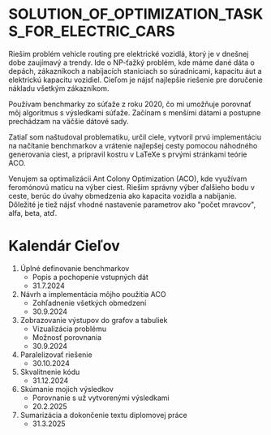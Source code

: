 # SOLUTION_OF_OPTIMIZATION_TASKS_FOR_ELECTRIC_CARS
Riešim problém vehicle routing pre elektrické vozidlá, ktorý je v dnešnej dobe zaujímavý a trendy. Ide o NP-ťažký problém, kde máme dané dáta o depách, zákazníkoch a nabíjacích staniciach so súradnicami, kapacitu áut a elektrickú kapacitu vozidiel. Cieľom je nájsť najlepšie riešenie pre doručenie nákladu všetkým zákazníkom.

Používam benchmarky zo súťaže z roku 2020, čo mi umožňuje porovnať môj algoritmus s výsledkami súťaže. Začínam s menšími dátami a postupne prechádzam na väčšie dátové sady.

Zatiaľ som naštudoval problematiku, určil ciele, vytvoril prvú implementáciu na načítanie benchmarkov a vrátenie najlepšej cesty pomocou náhodného generovania ciest, a pripravil kostru v LaTeXe s prvými stránkami teórie ACO.

Venujem sa optimalizácii Ant Colony Optimization (ACO), kde využívam feromónovú maticu na výber ciest. Riešim správny výber ďalšieho bodu v ceste, berúc do úvahy obmedzenia ako kapacita vozidla a nabíjanie. Dôležité je tiež nájsť vhodné nastavenie parametrov ako "počet mravcov", alfa, beta, atď.

# Kalendár Cieľov
1. Úplné definovanie benchmarkov
   - Popis a pochopenie vstupných dát
   - 31.7.2024
2. Návrh a implementácia môjho použitia ACO
   - Zohľadnenie všetkých obmedzení
   - 30.9.2024
3. Zobrazovanie výstupov do grafov a tabuliek
   - Vizualizácia problému
   - Možnosť porovnania
   - 30.9.2024
4. Paralelizovať riešenie
   - 30.10.2024
5. Skvalitnenie kódu
   - 31.12.2024
6. Skúmanie mojich výsledkov
   - Porovnanie s už vytvorenými výsledkami
   - 20.2.2025
7. Sumarizácia a dokončenie textu diplomovej práce
   - 31.3.2025
